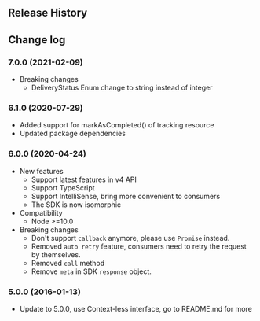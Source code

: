 ## Release History

## Change log

### 7.0.0 (2021-02-09)
- Breaking changes
	- DeliveryStatus Enum change to string instead of integer

### 6.1.0 (2020-07-29)
- Added support for markAsCompleted() of tracking resource
- Updated package dependencies

### 6.0.0 (2020-04-24)
- New features
	- Support latest features in v4 API
	- Support TypeScript
	- Support IntelliSense, bring more convenient to consumers
  - The SDK is now isomorphic
- Compatibility
	- Node >=10.0
- Breaking changes
	- Don't support `callback` anymore, please use `Promise` instead.
	- Removed `auto retry` feature, consumers need to retry the request by themselves.
	- Removed `call` method
  - Remove `meta` in SDK `response` object.

### 5.0.0 (2016-01-13)
* Update to 5.0.0, use Context-less interface, go to README.md for more
